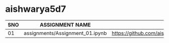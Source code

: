 # aishwarya5d7
|SNO|ASSIGNMENT NAME|ASSIGNMENT LINKS|
|---|---------------|----------------|
|01|assignments/Assignment_01.ipynb|https://github.com/aishgoud/aishwarya5d7/blob/main/assignments/Assignment_01.ipynb|
